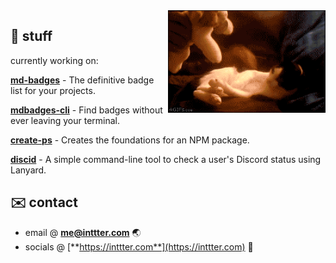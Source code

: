 <img align="right" src=".github/assets/Cat.gif" width="50%" height="50%" />

## 🥽 stuff

currently working on:

<a href="https://github.com/inttter/md-badges">**md-badges**</a> - The definitive badge list for your projects.

<a href="https://github.com/inttter/mdbadges-cli">**mdbadges-cli**</a> - Find badges without ever leaving your terminal.

<a href="https://github.com/inttter/create-ps">**create-ps**</a> - Creates the foundations for an NPM package.

<a href="https://github.com/inttter/discid">**discid**</a> - A simple command-line tool to check a user's Discord status using Lanyard.

## ✉️ contact

* email @ [**me@inttter.com**](mailto:me@inttter.com) 🌏
* socials @ [**https://inttter.com**](https://inttter.com) 🔗
